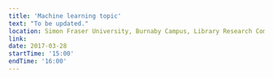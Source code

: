 ```yaml
---
title: 'Machine learning topic'
text: "To be updated."
location: Simon Fraser University, Burnaby Campus, Library Research Commons
link: 
date: 2017-03-28
startTime: '15:00'
endTime: '16:00'
---
```

